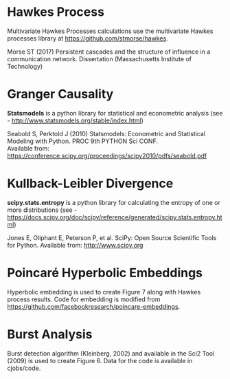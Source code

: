 
# Hawkes Process

Multivariate Hawkes Processes calculations use the multivariate Hawkes processes library at https://github.com/stmorse/hawkes.

Morse ST (2017) Persistent cascades and the structure of influence in a communication network. Dissertation (Massachusetts Institute of Technology)

# Granger Causality

**Statsmodels** is a python library for statistical and econometric analysis (see - http://www.statsmodels.org/stable/index.html)

Seabold S, Perktold J (2010) Statsmodels: Econometric and Statistical Modeling with Python. PROC 9th PYTHON Sci CONF.  
Available from: https://conference.scipy.org/proceedings/scipy2010/pdfs/seabold.pdf


# Kullback-Leibler Divergence

**scipy.stats.entropy** is a python library for calculating the entropy of one or more distributions (see - https://docs.scipy.org/doc/scipy/reference/generated/scipy.stats.entropy.html)

Jones E, Oliphant E, Peterson P, et al. SciPy: Open Source Scientific Tools for Python. Available from: http://www.scipy.org

# Poincaré Hyperbolic Embeddings

Hyperbolic embedding is used to create Figure 7 along with Hawkes process results. Code for embedding is modified from https://github.com/facebookresearch/poincare-embeddings. 

# Burst Analysis
Burst detection algorithm (Kleinberg, 2002) and available in the Sci2 Tool (2009) is used to create Figure 6. Data for the code is available in cjobs/code.

